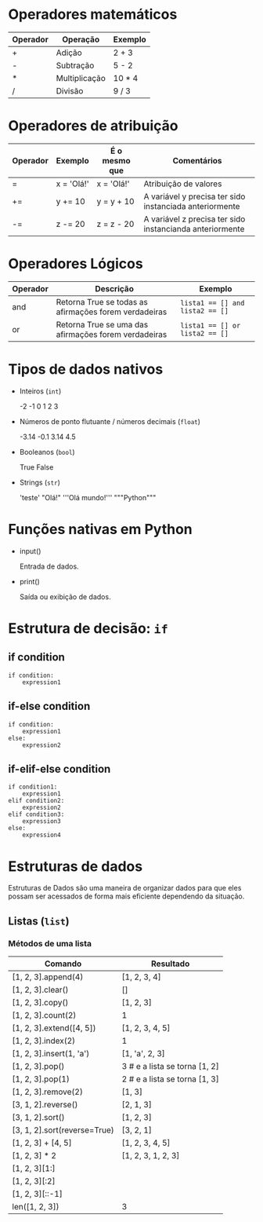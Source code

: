 # Operadores matemáticos

| Operador | Operação | Exemplo |
| -------- | -------- | ------- |
| + | Adição | 2 + 3 |
| - | Subtração | 5 - 2 |
| * | Multiplicação | 10 * 4 |
| / | Divisão | 9 / 3 |


# Operadores de atribuição

| Operador | Exemplo | É o mesmo que | Comentários |
| -------- | ------- | ------------- | ----------- |
| = | x = 'Olá!' | x = 'Olá!' | Atribuição de valores |
| += | y += 10 | y = y + 10| A variável y precisa ter sido instanciada anteriormente |
| -= | z -= 20 | z = z - 20 | A variável z precisa ter sido instancianda anteriormente |

# Operadores Lógicos
| Operador | Descrição | Exemplo |
| -------- | --------- | ------- |
| and | Retorna True se todas as afirmações forem verdadeiras | `lista1 == [] and lista2 == []` |
| or  | Retorna True se uma das afirmações forem verdadeiras | `lista1 == [] or lista2 == []` |


# Tipos de dados nativos

- Inteiros (`int`)

    -2
    -1
    0
    1
    2
    3

- Números de ponto flutuante / números decimais (`float`)

    -3.14
    -0.1
    3.14
    4.5

- Booleanos (`bool`)

    True
    False

- Strings (`str`)

    'teste'
    "Olá!"
    '''Olá mundo!'''
    """Python"""

# Funções nativas em Python

- input()

    Entrada de dados.

- print()

    Saída ou exibição de dados.


# Estrutura de decisão: `if`
## if condition
```
if condition:
    expression1
```

## if-else condition
```
if condition:
    expression1
else:
    expression2
```

## if-elif-else condition
```
if condition1:
    expression1
elif condition2:
    expression2
elif condition3:
    expression3
else:
    expression4
```

# Estruturas de dados

Estruturas de Dados são uma maneira de organizar dados para que eles possam ser acessados ​​de forma mais eficiente dependendo da situação.

## Listas (`list`)

### Métodos de uma lista

| Comando | Resultado |
| ----- | ---- |
| [1, 2, 3].append(4) | [1, 2, 3, 4] |
| [1, 2, 3].clear() | [] |
| [1, 2, 3].copy() | [1, 2, 3] |
| [1, 2, 3].count(2) | 1 |
| [1, 2, 3].extend([4, 5]) | [1, 2, 3, 4, 5] |
| [1, 2, 3].index(2) | 1 |
| [1, 2, 3].insert(1, 'a') | [1, 'a', 2, 3] |
| [1, 2, 3].pop() | 3 # e a lista se torna [1, 2] |
| [1, 2, 3].pop(1) | 2 # e a lista se torna [1, 3] |
| [1, 2, 3].remove(2) | [1, 3] |
| [3, 1, 2].reverse() | [2, 1, 3] |
| [3, 1, 2].sort() | [1, 2, 3] |
| [3, 1, 2].sort(reverse=True) | [3, 2, 1] |
| [1, 2, 3] + [4, 5] | [1, 2, 3, 4, 5] |
| [1, 2, 3] * 2 | [1, 2, 3, 1, 2, 3] |
| [1, 2, 3][1:] | |
| [1, 2, 3][:2] | |
| [1, 2, 3][::-1] | |
| len([1, 2, 3]) | 3 |
